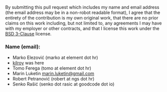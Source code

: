 By submitting this pull request which includes my name and email address (the
email address may be in a non-robot readable format), I agree that the entirety
of the contribution is my own original work, that there are no prior claims on
this work including, but not limited to, any agreements I may have with my
employer or other contracts, and that I license this work under the
[BSD 3-Clause][bsd] license.

### Name (email): ###
* Marko Elezović (marko at element dot hr)
* [kilroy][kilroy] was here
* Tomo Ferega (tomo at element dot hr)
* Marin Luketin marin.luketin@gmail.com
* Robert Petranović (robert at ngs dot hr)
* Senko Rašić (senko dot rasic at goodcode dot io)

[bsd]: http://opensource.org/licenses/BSD-3-Clause
[kilroy]: https://en.wikipedia.org/wiki/Kilroy_was_here
